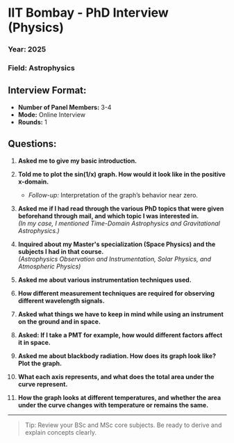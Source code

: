 # IIT Bombay - PhD Interview (Physics)

###  Year: 2025
###  Field: Astrophysics

## Interview Format:
- **Number of Panel Members:** 3-4  
- **Mode:** Online Interview  
- **Rounds:** 1 

## Questions:
1. **Asked me to give my basic introduction.**
    
2. **Told me to plot the sin(1/x) graph. How would it look like in the positive x-domain.**
    
    - _Follow-up:_ Interpretation of the graph’s behavior near zero.
        
3. **Asked me if I had read through the various PhD topics that were given beforehand through mail, and which topic I was interested in.**  
    _(In my case, I mentioned Time-Domain Astrophysics and Gravitational Astrophysics.)_
    
4. **Inquired about my Master's specialization (Space Physics) and the subjects I had in that course.**  
    _(Astrophysics Observation and Instrumentation, Solar Physics, and Atmospheric Physics)_
    
5. **Asked me about various instrumentation techniques used.**
    
6. **How different measurement techniques are required for observing different wavelength signals.**
    
7. **Asked what things we have to keep in mind while using an instrument on the ground and in space.**
    
8. **Asked: If I take a PMT for example, how would different factors affect it in space.**
    
9. **Asked me about blackbody radiation. How does its graph look like? Plot the graph.**
    
10. **What each axis represents, and what does the total area under the curve represent.**
    
11. **How the graph looks at different temperatures, and whether the area under the curve changes with temperature or remains the same.**
    
---

> Tip: Review your BSc and MSc core subjects. Be ready to derive and explain concepts clearly.
